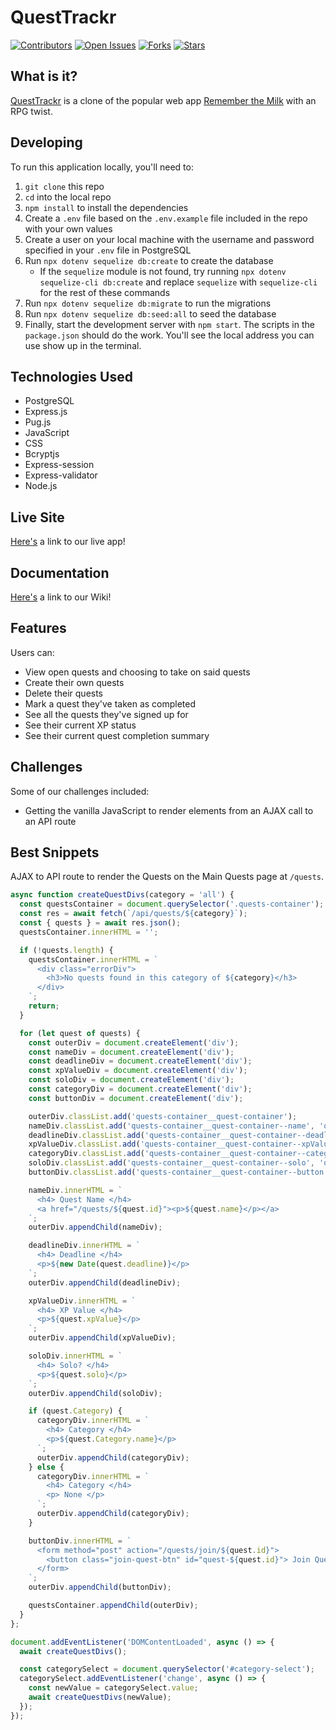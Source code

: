 # QuestTrackr

[![Contributors](https://img.shields.io/github/contributors/Lazytangent/QuestTrackr)](https://www.github.com/Lazytangent/QuestTrackr/contributors)
[![Open Issues](https://img.shields.io/github/issues/Lazytangent/QuestTrackr)](https://www.github.com/Lazytangent/QuestTrackr/issues)
[![Forks](https://img.shields.io/github/forks/Lazytangent/QuestTrackr)](https://www.github.com/Lazytangent/QuestTrackr/forks)
[![Stars](https://img.shields.io/github/stars/Lazytangent/QuestTrackr)](https://www.github.com/Lazytangent/QuestTrackr/stars)

## What is it?

[QuestTrackr](https://quest-trackr.herokuapp.com/) is a clone of the popular web app [Remember the Milk](https://www.rememberthemilk.com/) with an RPG twist.

## Developing

To run this application locally, you'll need to:

1. `git clone` this repo
2. `cd` into the local repo
3. `npm install` to install the dependencies
4. Create a `.env` file based on the `.env.example` file included in the repo with your own values
5. Create a user on your local machine with the username and password specified in your `.env` file in PostgreSQL
6. Run `npx dotenv sequelize db:create` to create the database
    * If the `sequelize` module is not found, try running `npx dotenv sequelize-cli db:create` and replace `sequelize` with `sequelize-cli` for the rest of these commands
7. Run `npx dotenv sequelize db:migrate` to run the migrations
8. Run `npx dotenv sequelize db:seed:all` to seed the database
9. Finally, start the development server with `npm start`. The scripts in the `package.json` should do the work. You'll see the local address you can use show up in the terminal.

## Technologies Used

* PostgreSQL
* Express.js
* Pug.js
* JavaScript
* CSS
* Bcryptjs
* Express-session
* Express-validator
* Node.js

## Live Site

[Here's](https://quest-trackr.herokuapp.com/) a link to our live app!

## Documentation

[Here's](https://github.com/Lazytangent/QuestTrackr/wiki/) a link to our Wiki!

## Features

Users can:
- View open quests and choosing to take on said quests
- Create their own quests
- Delete their quests
- Mark a quest they've taken as completed
- See all the quests they've signed up for
- See their current XP status
- See their current quest completion summary

## Challenges

Some of our challenges included:
- Getting the vanilla JavaScript to render elements from an AJAX call to an API route

## Best Snippets

AJAX to API route to render the Quests on the Main Quests page at `/quests`.
```js
async function createQuestDivs(category = 'all') {
  const questsContainer = document.querySelector('.quests-container');
  const res = await fetch(`/api/quests/${category}`);
  const { quests } = await res.json();
  questsContainer.innerHTML = '';

  if (!quests.length) {
    questsContainer.innerHTML = `
      <div class="errorDiv">
        <h3>No quests found in this category of ${category}</h3>
      </div>
    `;
    return;
  }

  for (let quest of quests) {
    const outerDiv = document.createElement('div');
    const nameDiv = document.createElement('div');
    const deadlineDiv = document.createElement('div');
    const xpValueDiv = document.createElement('div');
    const soloDiv = document.createElement('div');
    const categoryDiv = document.createElement('div');
    const buttonDiv = document.createElement('div');

    outerDiv.classList.add('quests-container__quest-container');
    nameDiv.classList.add('quests-container__quest-container--name', 'quest-container');
    deadlineDiv.classList.add('quests-container__quest-container--deadline', 'quest-container');
    xpValueDiv.classList.add('quests-container__quest-container--xpValue', 'quest-container');
    categoryDiv.classList.add('quests-container__quest-container--category', 'quest-container');
    soloDiv.classList.add('quests-container__quest-container--solo', 'quest-container');
    buttonDiv.classList.add('quests-container__quest-container--button', 'quest-container');

    nameDiv.innerHTML = `
      <h4> Quest Name </h4>
      <a href="/quests/${quest.id}"><p>${quest.name}</p></a>
    `;
    outerDiv.appendChild(nameDiv);

    deadlineDiv.innerHTML = `
      <h4> Deadline </h4>
      <p>${new Date(quest.deadline)}</p>
    `;
    outerDiv.appendChild(deadlineDiv);

    xpValueDiv.innerHTML = `
      <h4> XP Value </h4>
      <p>${quest.xpValue}</p>
    `;
    outerDiv.appendChild(xpValueDiv);

    soloDiv.innerHTML = `
      <h4> Solo? </h4>
      <p>${quest.solo}</p>
    `;
    outerDiv.appendChild(soloDiv);

    if (quest.Category) {
      categoryDiv.innerHTML = `
        <h4> Category </h4>
        <p>${quest.Category.name}</p>
      `;
      outerDiv.appendChild(categoryDiv);
    } else {
      categoryDiv.innerHTML = `
        <h4> Category </h4>
        <p> None </p>
      `;
      outerDiv.appendChild(categoryDiv);
    }

    buttonDiv.innerHTML = `
      <form method="post" action="/quests/join/${quest.id}">
        <button class="join-quest-btn" id="quest-${quest.id}"> Join Quest </button>
      </form>
    `;
    outerDiv.appendChild(buttonDiv);

    questsContainer.appendChild(outerDiv);
  }
};

document.addEventListener('DOMContentLoaded', async () => {
  await createQuestDivs();

  const categorySelect = document.querySelector('#category-select');
  categorySelect.addEventListener('change', async () => {
    const newValue = categorySelect.value;
    await createQuestDivs(newValue);
  });
});
```
